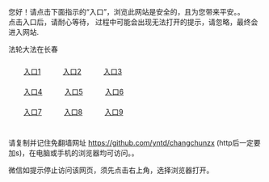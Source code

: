 您好！请点击下面指示的“入口”，浏览此网站是安全的，且为您带来平安。。 <br/>
点击入口后，请耐心等待， 过程中可能会出现无法打开的提示，请忽略，最终会进入网站. </br>

法轮大法在长春<br/>
<div style="padding:10px"><a style="margin:20px" target="_blank" href="https://d30r3gcm3cadll.cloudfront.net/2Qpsp?kcgwcg" id="ccLink1" rel="nofollow">入口1</a> <a target="_blank" style="margin:20px" href="https://d2u1nyx3pkmn68.cloudfront.net/2Qpsp?oyoivm" id="ccLink2" rel="nofollow">入口2</a> <a style="margin:20px" target="_blank" href="https://d19edi4rk33o.cloudfront.net/2Qpsp?ztedrdz" id="ccLink3" rel="nofollow">入口3</a></div>

<div style="padding:10px" ><a style="margin:20px" target="_blank" href="https://d30r3gcm3cadll.cloudfront.net/2Qpsp?kcgwcg" id="ccLink4" rel="nofollow">入口4</a> <a style="margin:20px" href="https://d2u1nyx3pkmn68.cloudfront.net/2Qpsp?oyoivm" target="_blank" id="ccLink5" rel="nofollow">入口5</a> <a style="margin:20px" href="https://d19edi4rk33o.cloudfront.net/2Qpsp?ztedrdz" target="_blank" id="ccLink6" rel="nofollow">入口6</a></div>

<div style="padding:10px"><a style="margin:20px" target="_blank" href="https://d30r3gcm3cadll.cloudfront.net/2Qpsp?kcgwcg" id="ccLink7" rel="nofollow">入口7</a> <a style="margin:20px" href="https://d2u1nyx3pkmn68.cloudfront.net/2Qpsp?oyoivm" target="_blank" id="ccLink8" rel="nofollow">入口8</a> <a style="margin:20px" target="_blank" href="https://d19edi4rk33o.cloudfront.net/2Qpsp?ztedrdz" id="ccLink9" rel="nofollow">入口9</a></div>

<br/>



请复制并记住免翻墙网址 https://github.com/yntd/changchunzx (http后一定要加s)，在电脑或手机的浏览器均可访问。。<br/>

微信如提示停止访问该网页，须先点击右上角，选择浏览器打开。
